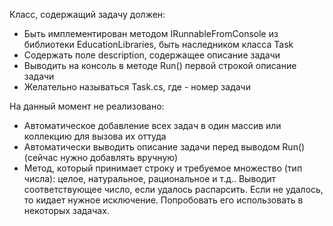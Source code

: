 Класс, содержащий задачу должен:
* Быть имплементирован методом IRunnableFromConsole из библиотеки EducationLibraries, быть наследником класса Task
* Содержать поле description, содержащее описание задачи
* Выводить на консоль в методе Run() первой строкой описание задачи
* Желательно называться Task<NN>.cs, где <NN> - номер задачи

На данный момент не реализовано:
* Автоматическое добавление всех задач в один массив или коллекцию для вызова их оттуда
* Автоматически выводить описание задачи перед выводом Run() (сейчас нужно добавлять вручную)
* Метод, который принимает строку и требуемое множество (тип числа): целое, натуральное, рациональное и т.д.. Выводит соответствующее число, если удалось распарсить. Если не удалось, то кидает нужное исключение. Попробовать его использовать в некоторых задачах.